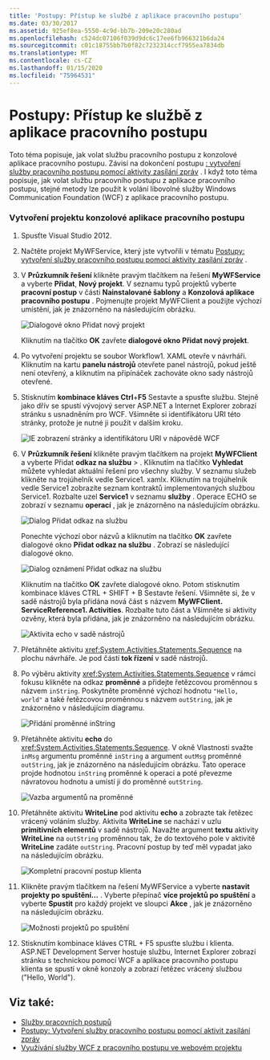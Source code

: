 ```yaml
---
title: 'Postupy: Přístup ke službě z aplikace pracovního postupu'
ms.date: 03/30/2017
ms.assetid: 925ef8ea-5550-4c9d-bb7b-209e20c280ad
ms.openlocfilehash: c524dc07106f039d9dc6c17ee6fb966321b6da24
ms.sourcegitcommit: c01c18755bb7b0f82c7232314ccf7955ea7834db
ms.translationtype: MT
ms.contentlocale: cs-CZ
ms.lasthandoff: 01/15/2020
ms.locfileid: "75964531"
---
```

# <a name="how-to-access-a-service-from-a-workflow-application"></a>Postupy: Přístup ke službě z aplikace pracovního postupu
Toto téma popisuje, jak volat službu pracovního postupu z konzolové aplikace pracovního postupu. Závisí na dokončení postupu [: vytvoření služby pracovního postupu pomocí aktivity zasílání zpráv](../../../../docs/framework/wcf/feature-details/how-to-create-a-workflow-service-with-messaging-activities.md) . I když toto téma popisuje, jak volat službu pracovního postupu z aplikace pracovního postupu, stejné metody lze použít k volání libovolné služby Windows Communication Foundation (WCF) z aplikace pracovního postupu.

### <a name="create-a-workflow-console-application-project"></a>Vytvoření projektu konzolové aplikace pracovního postupu

1. Spusťte Visual Studio 2012.

2. Načtěte projekt MyWFService, který jste vytvořili v tématu [Postupy: vytvoření služby pracovního postupu pomocí aktivity zasílání zpráv](../../../../docs/framework/wcf/feature-details/how-to-create-a-workflow-service-with-messaging-activities.md) .

3. V **Průzkumník řešení** klikněte pravým tlačítkem na řešení **MyWFService** a vyberte **Přidat**, **Nový projekt**. V seznamu typů projektů vyberte **pracovní postup** v části **Nainstalované šablony** a **Konzolová aplikace pracovního postupu** . Pojmenujte projekt MyWFClient a použijte výchozí umístění, jak je znázorněno na následujícím obrázku.

     ![Dialogové okno Přidat nový projekt](./media/how-to-access-a-service-from-a-workflow-application/add-new-project-dialog.jpg)

     Kliknutím na tlačítko **OK** zavřete **dialogové okno Přidat nový projekt**.

4. Po vytvoření projektu se soubor Workflow1. XAML otevře v návrháři. Kliknutím na kartu **panelu nástrojů** otevřete panel nástrojů, pokud ještě není otevřený, a kliknutím na připínáček zachováte okno sady nástrojů otevřené.

5. Stisknutím **kombinace kláves Ctrl**+**F5** Sestavte a spusťte službu. Stejně jako dřív se spustí vývojový server ASP.NET a Internet Explorer zobrazí stránku s usnadněním pro WCF. Všimněte si identifikátoru URI této stránky, protože je nutné ji použít v dalším kroku.

     ![IE zobrazení stránky a identifikátoru URI v nápovědě WCF](./media/how-to-access-a-service-from-a-workflow-application/ie-wcf-help-page-uri.jpg)

6. V **Průzkumník řešení** klikněte pravým tlačítkem na projekt **MyWFClient** a vyberte Přidat **odkaz na službu** > . Kliknutím na tlačítko **Vyhledat** můžete vyhledat aktuální řešení pro všechny služby. V seznamu služeb klikněte na trojúhelník vedle Service1. xamlx. Kliknutím na trojúhelník vedle Service1 zobrazíte seznam kontraktů implementovaných službou Service1. Rozbalte uzel **Service1** v seznamu **služby** . Operace ECHO se zobrazí v seznamu **operací** , jak je znázorněno na následujícím obrázku.

     ![Dialog Přidat odkaz na službu](./media/how-to-access-a-service-from-a-workflow-application/add-service-reference.jpg)

     Ponechte výchozí obor názvů a kliknutím na tlačítko **OK** zavřete dialogové okno **Přidat odkaz na službu** . Zobrazí se následující dialogové okno.

     ![Dialog oznámení Přidat odkaz na službu](./media/how-to-access-a-service-from-a-workflow-application/add-service-reference-dialog.jpg)

     Kliknutím na tlačítko **OK** zavřete dialogové okno. Potom stisknutím kombinace kláves CTRL + SHIFT + B Sestavte řešení. Všimněte si, že v sadě nástrojů byla přidána nová část s názvem **MyWFClient. ServiceReference1. Activities**. Rozbalte tuto část a Všimněte si aktivity ozvěny, která byla přidána, jak je znázorněno na následujícím obrázku.

     ![Aktivita echo v sadě nástrojů](./media/how-to-access-a-service-from-a-workflow-application/echo-activity-toolbox.jpg)

7. Přetáhněte aktivitu <xref:System.Activities.Statements.Sequence> na plochu návrháře. Je pod částí **tok řízení** v sadě nástrojů.

8. Po výběru aktivity <xref:System.Activities.Statements.Sequence> v rámci fokusu klikněte na odkaz **proměnné** a přidejte řetězcovou proměnnou s názvem `inString`. Poskytněte proměnné výchozí hodnotu `"Hello, world"` a také řetězcovou proměnnou s názvem `outString`, jak je znázorněno v následujícím diagramu.

     ![Přidání proměnné inString](./media/how-to-access-a-service-from-a-workflow-application/add-instring-variable.jpg)

9. Přetáhněte aktivitu **echo** do <xref:System.Activities.Statements.Sequence>. V okně Vlastnosti svažte `inMsg` argumentu proměnné `inString` a argument `outMsg` proměnné `outString`, jak je znázorněno na následujícím obrázku. Tato operace projde hodnotou `inString` proměnné k operaci a poté převezme návratovou hodnotu a umístí ji do proměnné `outString`.

     ![Vazba argumentů na proměnné](./media/how-to-access-a-service-from-a-workflow-application/bind-arguments-variables.jpg)

10. Přetáhněte aktivitu **WriteLine** pod aktivitu **echo** a zobrazte tak řetězec vrácený voláním služby. Aktivita **WriteLine** se nachází v uzlu **primitivních elementů** v sadě nástrojů. Navažte argument **textu** aktivity **WriteLine** na `outString` proměnnou tak, že do textového pole v aktivitě **WriteLine** zadáte `outString`. Pracovní postup by teď měl vypadat jako na následujícím obrázku.

     ![Kompletní pracovní postup klienta](./media/how-to-access-a-service-from-a-workflow-application/complete-client-workflow.jpg)

11. Klikněte pravým tlačítkem na řešení MyWFService a vyberte **nastavit projekty po spuštění...** . Vyberte přepínač **více projektů po spuštění** a vyberte **Spustit** pro každý projekt ve sloupci **Akce** , jak je znázorněno na následujícím obrázku.

     ![Možnosti projektů po spuštění](./media/how-to-access-a-service-from-a-workflow-application/startup-project-options.jpg)

12. Stisknutím kombinace kláves CTRL + F5 spusťte službu i klienta. ASP.NET Development Server hostuje službu, Internet Explorer zobrazí stránku s technickou pomocí WCF a aplikace pracovního postupu klienta se spustí v okně konzoly a zobrazí řetězec vrácený službou ("Hello, World").

## <a name="see-also"></a>Viz také:

- [Služby pracovních postupů](../../../../docs/framework/wcf/feature-details/workflow-services.md)
- [Postupy: Vytvoření služby pracovního postupu pomocí aktivit zasílání zpráv](../../../../docs/framework/wcf/feature-details/how-to-create-a-workflow-service-with-messaging-activities.md)
- [Využívání služby WCF z pracovního postupu ve webovém projektu](https://docs.microsoft.com/archive/blogs/endpoint/how-to-consume-a-wcf-service-from-a-wf4-workflow)
